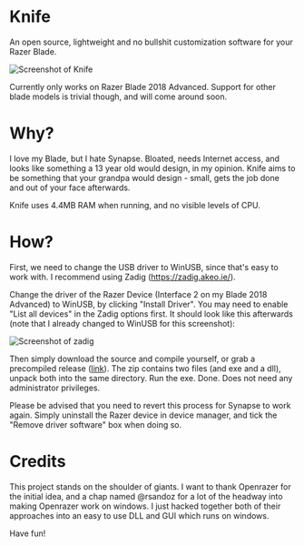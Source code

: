 # Knife
An open source, lightweight and no bullshit customization software for your Razer Blade.

![Screenshot of Knife](https://i.imgur.com/qdmHs4P.png)

Currently only works on Razer Blade 2018 Advanced. Support for other blade models is trivial though, and will come around soon.

# Why?
I love my Blade, but I hate Synapse. Bloated, needs Internet access, and looks like something a 13 year old would design, in my opinion. Knife aims to be something that your grandpa would design - small, gets the job done and out of your face afterwards.

Knife uses 4.4MB RAM when running, and no visible levels of CPU.

# How?
First, we need to change the USB driver to WinUSB, since that's easy to work with. I recommend using Zadig (https://zadig.akeo.ie/).

Change the driver of the Razer Device (Interface 2 on my Blade 2018 Advanced) to WinUSB, by clicking "Install Driver". You may need to enable "List all devices" in the Zadig options first. It should look like this afterwards (note that I already changed to WinUSB for this screenshot):

![Screenshot of zadig](https://i.imgur.com/vLgFjgh.png)

Then simply download the source and compile yourself, or grab a precompiled release ([link](https://github.com/lpcvoid/knife/releases/download/1.0/knifegui_1.0.zip)). The zip contains two files (and exe and a dll), unpack both into the same directory. Run the exe. Done. Does not need any administrator privileges.

Please be advised that you need to revert this process for Synapse to work again. Simply uninstall the Razer device in device manager, and tick the "Remove driver software" box when doing so.

# Credits
This project stands on the shoulder of giants. I want to thank Openrazer for the initial idea, and a chap named @rsandoz for a lot of the headway into making Openrazer work on windows. I just hacked together both of their approaches into an easy to use DLL and GUI which runs on windows.

Have fun!

